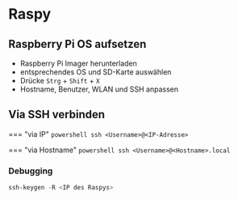 # Raspy

## Raspberry Pi OS aufsetzen

- Raspberry Pi Imager herunterladen
- entsprechendes OS und SD-Karte auswählen
- Drücke `Strg` + `Shift` + `X`
- Hostname, Benutzer, WLAN und SSH anpassen

## Via SSH verbinden

=== "via IP"
    ```powershell
    ssh <Username>@<IP-Adresse>
    ```

=== "via Hostname"
    ```powershell
    ssh <Username>@<Hostname>.local
    ```

### Debugging

```powershell
ssh-keygen -R <IP des Raspys>
```
